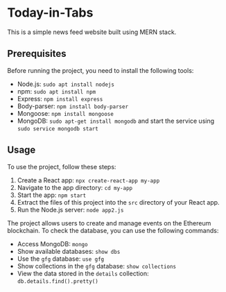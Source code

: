 # Today-in-Tabs

This is a simple news feed website built using MERN stack.

## Prerequisites

Before running the project, you need to install the following tools:

- Node.js: `sudo apt install nodejs`
- npm: `sudo apt install npm`
- Express: `npm install express`
- Body-parser: `npm install body-parser`
- Mongoose: `npm install mongoose`
- MongoDB: `sudo apt-get install mongodb` and start the service using `sudo service mongodb start`

## Usage

To use the project, follow these steps:

1. Create a React app: `npx create-react-app my-app`
2. Navigate to the app directory: `cd my-app`
3. Start the app: `npm start`
4. Extract the files of this project into the `src` directory of your React app.
5. Run the Node.js server: `node app2.js`

The project allows users to create and manage events on the Ethereum blockchain. To check the database, you can use the following commands:

- Access MongoDB: `mongo`
- Show available databases: `show dbs`
- Use the `gfg` database: `use gfg`
- Show collections in the `gfg` database: `show collections`
- View the data stored in the `details` collection: `db.details.find().pretty()`


